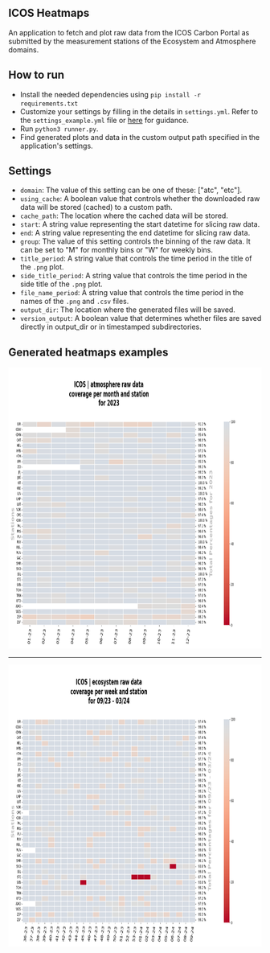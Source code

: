 ## ICOS Heatmaps
An application to fetch and plot raw data from the ICOS Carbon Portal as 
submitted by the measurement stations of the Ecosystem and Atmosphere domains.

## How to run
- Install the needed dependencies using `pip install -r requirements.txt`
- Customize your settings by filling in the details in `settings.yml`. Refer to
the `settings_example.yml` file or [here](#settings) for guidance.
- Run `python3 runner.py`.
- Find generated plots and data in the custom output path specified in the 
application's settings. 

## Settings
- `domain`: The value of this setting can be one of these: ["atc", "etc"].
- `using_cache`: A boolean value that controls whether the downloaded raw data
will be stored (cached) to a custom path.
- `cache_path`: The location where the cached data will be stored.
- `start`: A string value representing the start datetime for slicing raw data.
- `end`: A string value representing the end datetime for slicing raw data.
- `group`: The value of this setting controls the binning of the raw data. It 
can be set to "M" for monthly bins or "W" for weekly bins.
- `title_period`: A string value that controls the time period in the title of 
the `.png` plot.
- `side_title_period`: A string value that controls the time period in the side 
title of the `.png` plot.
- `file_name_period`: A string value that controls the time period in the names
of the `.png` and `.csv` files.
- `output_dir`: The location where the generated files will be saved.
- `version_output`: A boolean value that determines whether files are saved 
directly in output_dir or in timestamped subdirectories.


## Generated heatmaps examples
<img src="atc_example.png" alt="atc heatmap" width="900" height="560">
<hr>
<img src="etc_example.png" alt="etc heatmap" width="900" height="560">